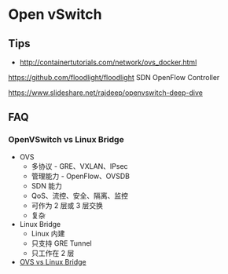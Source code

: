 # Open vSwitch

## Tips
* http://containertutorials.com/network/ovs_docker.html

https://github.com/floodlight/floodlight
SDN OpenFlow Controller

https://www.slideshare.net/rajdeep/openvswitch-deep-dive

## FAQ
### OpenVSwitch vs Linux Bridge
* OVS
  * 多协议 - GRE、VXLAN、IPsec
  * 管理能力 - OpenFlow、OVSDB 
  * SDN 能力
  * QoS、流控、安全、隔离、监控
  * 可作为 2 层或 3 层交换
  * 复杂
* Linux Bridge
  * Linux 内建
  * 只支持 GRE Tunnel
  * 只工作在 2 层
* [OVS vs Linux Bridge](http://www.fiber-optic-transceiver-module.com/ovs-vs-linux-bridge-who-is-the-winner.html)